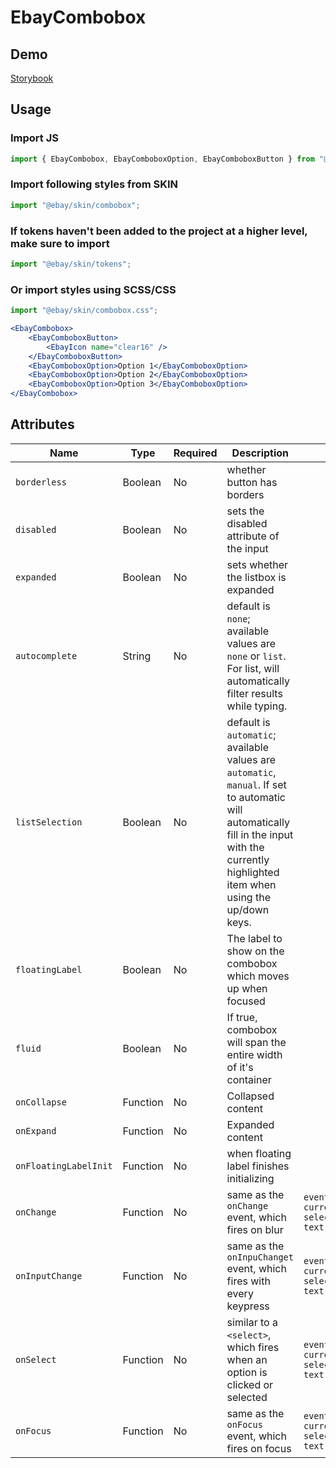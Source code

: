 # EbayCombobox

## Demo

[Storybook](https://opensource.ebay.com/ebayui-core-react/main/?path=/docs/form-input-ebay-chips-combobox--docs)

## Usage

### Import JS

```jsx harmony
import { EbayCombobox, EbayComboboxOption, EbayComboboxButton } from "@ebay/ui-core-react/ebay-combobox";
```

### Import following styles from SKIN

```jsx harmony
import "@ebay/skin/combobox";
```

### If tokens haven't been added to the project at a higher level, make sure to import

```jsx harmony
import "@ebay/skin/tokens";
```

### Or import styles using SCSS/CSS

```jsx harmony
import "@ebay/skin/combobox.css";
```

```jsx harmony
<EbayCombobox>
    <EbayComboboxButton>
        <EbayIcon name="clear16" />
    </EbayComboboxButton>
    <EbayComboboxOption>Option 1</EbayComboboxOption>
    <EbayComboboxOption>Option 2</EbayComboboxOption>
    <EbayComboboxOption>Option 3</EbayComboboxOption>
</EbayCombobox>
```

## Attributes

| Name                  | Type     | Required | Description                                                                                                                                                                                   | Data                                                            |
| --------------------- | -------- | -------- | --------------------------------------------------------------------------------------------------------------------------------------------------------------------------------------------- | --------------------------------------------------------------- |
| `borderless`          | Boolean  | No       | whether button has borders                                                                                                                                                                    |                                                                 |
| `disabled`            | Boolean  | No       | sets the disabled attribute of the input                                                                                                                                                      |                                                                 |
| `expanded`            | Boolean  | No       | sets whether the listbox is expanded                                                                                                                                                          |                                                                 |
| `autocomplete`        | String   | No       | default is `none`; available values are `none` or `list`. For list, will automatically filter results while typing.                                                                           |                                                                 |
| `listSelection`       | Boolean  | No       | default is `automatic`; available values are `automatic`, `manual`. If set to automatic will automatically fill in the input with the currently highlighted item when using the up/down keys. |                                                                 |
| `floatingLabel`       | Boolean  | No       | The label to show on the combobox which moves up when focused                                                                                                                                 |                                                                 |
| `fluid`               | Boolean  | No       | If true, combobox will span the entire width of it's container                                                                                                                                |                                                                 |
| `onCollapse`          | Function | No       | Collapsed content                                                                                                                                                                             |                                                                 |
| `onExpand`            | Function | No       | Expanded content                                                                                                                                                                              |                                                                 |
| `onFloatingLabelInit` | Function | No       | when floating label finishes initializing                                                                                                                                                     |                                                                 |
| `onChange`            | Function | No       | same as the `onChange` event, which fires on blur                                                                                                                                             | `event, { currentInputValue, selectedOption: { text, value } }` |
| `onInputChange`       | Function | No       | same as the `onInpuChanget` event, which fires with every keypress                                                                                                                            | `event, { currentInputValue, selectedOption: { text, value } }` |
| `onSelect`            | Function | No       | similar to a `<select>`, which fires when an option is clicked or selected                                                                                                                    | `event, { currentInputValue, selectedOption: { text, value } }` |
| `onFocus`             | Function | No       | same as the `onFocus` event, which fires on focus                                                                                                                                             | `event, { currentInputValue, selectedOption: { text, value } }` |
